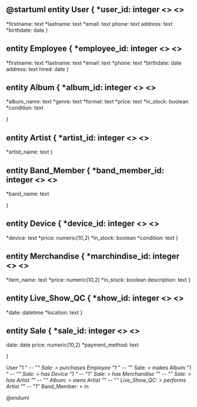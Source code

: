 @startuml
entity User {
*user_id: integer <<generated>> <<pk>>
--
*firstname: text
*lastname: text
*email: text
phone: text
address: text
*birthdate: date
}

entity Employee {
*employee_id: integer <<generated>> <<pk>>
--
*firstname: text
*lastname: text
*email: text
*phone: text
*birthdate: date
address: text
hired: date
}

entity Album {
*album_id: integer <<generated>> <<pk>>
--
*album_name: text
*genre: text
*format: text
*price: text
*in_stock: boolean
*condition: text

}

entity Artist {
*artist_id: integer <<generated>> <<pk>>
--
*artist_name: text
}

entity Band_Member {
*band_member_id: integer <<generated>> <<pk>>
--
*band_name: text

}

entity Device {
*device_id: integer <<generated>> <<pk>>
--
*device: text
*price: numeric(10,2)
*in_stock: boolean
*condition: text
}

entity Merchandise {
*marchindise_id: integer <<generated>> <<pk>>
--
*item_name: text
*price: numeric(10,2)
*in_stock: boolean
description: text
}

entity Live_Show_QC {
*show_id: integer <<generated>> <<pk>>
--
*date: datetime
*location: text
}

entity Sale {
*sale_id: integer <<generated>> <<pk>>
--
date: date
price: numeric(10,2)
*payment_method: text

}

User "1 " -- "*" Sale: > purchases
Employee "1 " -- "*" Sale: > makes
Album "1 " -- "*" Sale: > has
Device "1 " -- "1" Sale: > has
Merchandise "*" -- "*" Sale: > has
Artist "*" -- "*" Album: > owns
Artist "*" -- "*" Live_Show_QC: > performs
Artist "*" -- "1" Band_Member: > in

@enduml